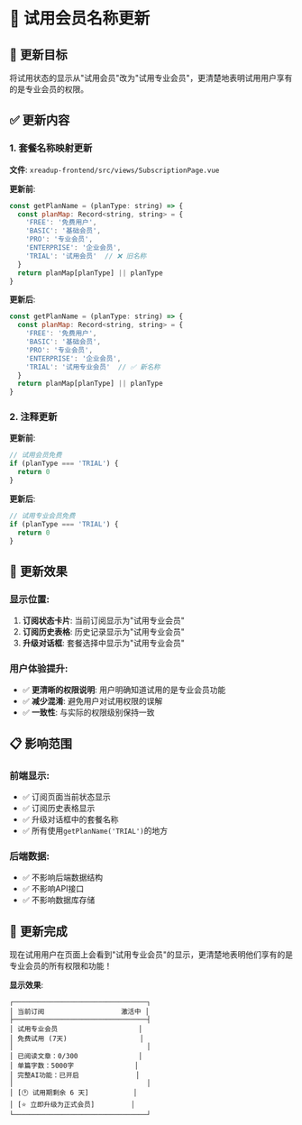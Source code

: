 # 📝 试用会员名称更新

## 🎯 更新目标
将试用状态的显示从"试用会员"改为"试用专业会员"，更清楚地表明试用用户享有的是专业会员的权限。

## ✅ 更新内容

### 1. **套餐名称映射更新**
**文件**: `xreadup-frontend/src/views/SubscriptionPage.vue`

**更新前**:
```javascript
const getPlanName = (planType: string) => {
  const planMap: Record<string, string> = {
    'FREE': '免费用户',
    'BASIC': '基础会员',
    'PRO': '专业会员',
    'ENTERPRISE': '企业会员',
    'TRIAL': '试用会员'  // ❌ 旧名称
  }
  return planMap[planType] || planType
}
```

**更新后**:
```javascript
const getPlanName = (planType: string) => {
  const planMap: Record<string, string> = {
    'FREE': '免费用户',
    'BASIC': '基础会员',
    'PRO': '专业会员',
    'ENTERPRISE': '企业会员',
    'TRIAL': '试用专业会员'  // ✅ 新名称
  }
  return planMap[planType] || planType
}
```

### 2. **注释更新**
**更新前**:
```javascript
// 试用会员免费
if (planType === 'TRIAL') {
  return 0
}
```

**更新后**:
```javascript
// 试用专业会员免费
if (planType === 'TRIAL') {
  return 0
}
```

## 🎯 更新效果

### **显示位置**:
1. **订阅状态卡片**: 当前订阅显示为"试用专业会员"
2. **订阅历史表格**: 历史记录显示为"试用专业会员"
3. **升级对话框**: 套餐选择中显示为"试用专业会员"

### **用户体验提升**:
- ✅ **更清晰的权限说明**: 用户明确知道试用的是专业会员功能
- ✅ **减少混淆**: 避免用户对试用权限的误解
- ✅ **一致性**: 与实际的权限级别保持一致

## 📋 影响范围

### **前端显示**:
- ✅ 订阅页面当前状态显示
- ✅ 订阅历史表格显示
- ✅ 升级对话框中的套餐名称
- ✅ 所有使用`getPlanName('TRIAL')`的地方

### **后端数据**:
- ✅ 不影响后端数据结构
- ✅ 不影响API接口
- ✅ 不影响数据库存储

## 🎉 更新完成

现在试用用户在页面上会看到"试用专业会员"的显示，更清楚地表明他们享有的是专业会员的所有权限和功能！

**显示效果**:
```
┌─────────────────────────────────┐
│ 当前订阅                   激活中 │
├─────────────────────────────────┤
│ 试用专业会员                    │
│ 免费试用 (7天)                  │
│                                 │
│ 已阅读文章：0/300               │
│ 单篇字数：5000字               │
│ 完整AI功能：已开启              │
│                                 │
│ [🕐 试用期剩余 6 天]           │
│ [⭐ 立即升级为正式会员]         │
└─────────────────────────────────┘
```

